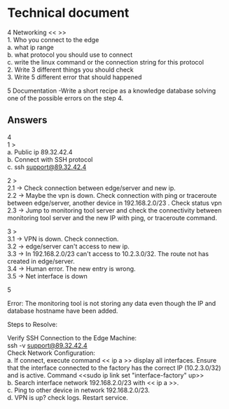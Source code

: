 # Technical document

4  Networking << >>  
                            1. Who you connect to the edge  
                                a. what ip range  
                                b. what protocol you should use to connect  
                                c. write the linux command or the connection string for this protocol   
                            2. Write 3 different things you should check  
                            3. Write 5 different error that should happened  

5 Documentation -Write a short recipe as a knowledge database solving one of the possible errors on the step 4.  

## Answers                           
4  
1 >   
a. Public ip 89.32.42.4  
b. Connect with SSH protocol  
c. ssh support@89.32.42.4  
  
2 >   
 2.1 -> Check connection between edge/server and new ip.   
 2.2 -> Maybe the vpn is down. Check connection with ping or traceroute between edge/server, another device in 192.168.2.0/23 . Check status vpn  
 2.3 -> Jump to monitoring tool server and check the connectivity between monitoring tool server and the new IP with ping, or traceroute command.  

3 >   
 3.1 -> VPN is down. Check connection.  
 3.2 -> edge/server can't access to new ip.  
 3.3 -> In 192.168.2.0/23 can't access to 10.2.3.0/32. The route not has created in edge/server.   
 3.4 -> Human error. The new entry is wrong.   
 3.5 -> Net interface is down  
   
5  
  
Error: The monitoring tool is not storing any data even though the IP and database hostname have been added.   
  
Steps to Resolve:   
  
  Verify SSH Connection to the Edge Machine:  
  ssh -v support@89.32.42.4  
  Check Network Configuration:  
  a. If connect, execute command << ip a >> display all interfaces. Ensure that the interface connected to the factory has the correct IP (10.2.3.0/32) and is active. Command <<sudo ip link set "interface-factory" up>>  
  b. Search interface network 192.168.2.0/23 with << ip a >>.   
  c. Ping to other device in network 192.168.2.0/23.   
  d. VPN is up? check logs. Restart service.   
